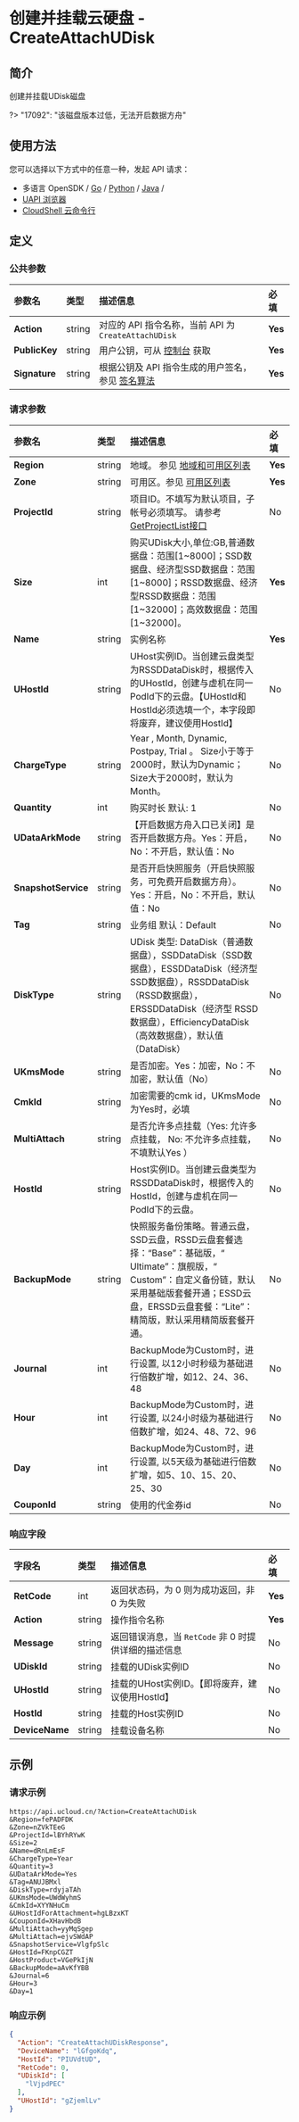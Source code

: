 # 创建并挂载云硬盘 - CreateAttachUDisk

## 简介

创建并挂载UDisk磁盘

?> "17092": "该磁盘版本过低，无法开启数据方舟"




## 使用方法

您可以选择以下方式中的任意一种，发起 API 请求：
- 多语言 OpenSDK / [Go](https://github.com/ucloud/ucloud-sdk-go) / [Python](https://github.com/ucloud/ucloud-sdk-python3) / [Java](https://github.com/ucloud/ucloud-sdk-java) /
- [UAPI 浏览器](https://console.ucloud.cn/uapi/detail?id=CreateAttachUDisk)
- [CloudShell 云命令行](https://shell.ucloud.cn/)


## 定义

### 公共参数

| 参数名 | 类型 | 描述信息 | 必填 |
|:---|:---|:---|:---|
| **Action**     | string  | 对应的 API 指令名称，当前 API 为 `CreateAttachUDisk`                        | **Yes** |
| **PublicKey**  | string  | 用户公钥，可从 [控制台](https://console.ucloud.cn/uapi/apikey) 获取                                             | **Yes** |
| **Signature**  | string  | 根据公钥及 API 指令生成的用户签名，参见 [签名算法](api/summary/signature.md)  | **Yes** |

### 请求参数

| 参数名 | 类型 | 描述信息 | 必填 |
|:---|:---|:---|:---|
| **Region** | string | 地域。 参见 [地域和可用区列表](https://docs.ucloud.cn/api/summary/regionlist) |**Yes**|
| **Zone** | string | 可用区。参见 [可用区列表](https://docs.ucloud.cn/api/summary/regionlist) |**Yes**|
| **ProjectId** | string | 项目ID。不填写为默认项目，子帐号必须填写。 请参考[GetProjectList接口](https://docs.ucloud.cn/api/summary/get_project_list) |No|
| **Size** | int | 购买UDisk大小,单位:GB,普通数据盘：范围[1\~8000]；SSD数据盘、经济型SSD数据盘：范围[1\~8000]；RSSD数据盘、经济型RSSD数据盘：范围[1\~32000]；高效数据盘：范围[1\~32000]。 |**Yes**|
| **Name** | string | 实例名称 |**Yes**|
| **UHostId** | string | UHost实例ID。当创建云盘类型为RSSDDataDisk时，根据传入的UHostId，创建与虚机在同一PodId下的云盘。【UHostId和HostId必须选填一个，本字段即将废弃，建议使用HostId】 |No|
| **ChargeType** | string | Year , Month, Dynamic, Postpay, Trial 。 Size小于等于2000时，默认为Dynamic；Size大于2000时，默认为Month。 |No|
| **Quantity** | int | 购买时长 默认: 1 |No|
| **UDataArkMode** | string | 【开启数据方舟入口已关闭】是否开启数据方舟。Yes：开启，No：不开启，默认值：No |No|
| **SnapshotService** | string | 是否开启快照服务（开启快照服务，可免费开启数据方舟）。Yes：开启，No：不开启，默认值：No |No|
| **Tag** | string | 业务组 默认：Default |No|
| **DiskType** | string | UDisk 类型: DataDisk（普通数据盘），SSDDataDisk（SSD数据盘），ESSDDataDisk（经济型SSD数据盘），RSSDDataDisk（RSSD数据盘），ERSSDDataDisk（经济型 RSSD数据盘），EfficiencyDataDisk（高效数据盘），默认值（DataDisk） |No|
| **UKmsMode** | string | 是否加密。Yes：加密，No：不加密，默认值（No） |No|
| **CmkId** | string | 加密需要的cmk id，UKmsMode为Yes时，必填 |No|
| **MultiAttach** | string | 是否允许多点挂载（Yes: 允许多点挂载， No: 不允许多点挂载， 不填默认Yes ） |No|
| **HostId** | string | Host实例ID。当创建云盘类型为RSSDDataDisk时，根据传入的HostId，创建与虚机在同一PodId下的云盘。 |No|
| **BackupMode** | string | 快照服务备份策略。普通云盘，SSD云盘，RSSD云盘套餐选择：“Base”：基础版，“ Ultimate”：旗舰版，“ Custom”：自定义备份链，默认采用基础版套餐开通；ESSD云盘，ERSSD云盘套餐：“Lite”：精简版，默认采用精简版套餐开通。 |No|
| **Journal** | int | BackupMode为Custom时，进行设置, 以12小时秒级为基础进行倍数扩增，如12、24、36、48 |No|
| **Hour** | int | BackupMode为Custom时，进行设置, 以24小时级为基础进行倍数扩增，如24、48、72、96 |No|
| **Day** | int | BackupMode为Custom时，进行设置, 以5天级为基础进行倍数扩增，如5、10、15、20、25、30 |No|
| **CouponId** | string | 使用的代金券id |No|

### 响应字段

| 字段名 | 类型 | 描述信息 | 必填 |
|:---|:---|:---|:---|
| **RetCode** | int | 返回状态码，为 0 则为成功返回，非 0 为失败 |**Yes**|
| **Action** | string | 操作指令名称 |**Yes**|
| **Message** | string | 返回错误消息，当 `RetCode` 非 0 时提供详细的描述信息 |No|
| **UDiskId** | string | 挂载的UDisk实例ID |No|
| **UHostId** | string | 挂载的UHost实例ID。【即将废弃，建议使用HostId】 |No|
| **HostId** | string | 挂载的Host实例ID |No|
| **DeviceName** | string | 挂载设备名称 |No|




## 示例

### 请求示例
    
```
https://api.ucloud.cn/?Action=CreateAttachUDisk
&Region=fePADFDK
&Zone=nZVkTEeG
&ProjectId=lBYhRYwK
&Size=2
&Name=dRnLmEsF
&ChargeType=Year
&Quantity=3
&UDataArkMode=Yes
&Tag=ANUJBMxl
&DiskType=rdyjaTAh
&UKmsMode=UWdWyhmS
&CmkId=XYYNHuCm
&UHostIdForAttachment=hgLBzxKT
&CouponId=XHavHbdB
&MultiAttach=yyMqSgep
&MultiAttach=ejvSWdAP
&SnapshotService=VlgfpSlc
&HostId=FKnpCGZT
&HostProduct=VGePkIjN
&BackupMode=aAvKfYBB
&Journal=6
&Hour=3
&Day=1
```

### 响应示例
    
```json
{
  "Action": "CreateAttachUDiskResponse",
  "DeviceName": "lGfgoKdq",
  "HostId": "PIUVdtUD",
  "RetCode": 0,
  "UDiskId": [
    "lVjpdPEC"
  ],
  "UHostId": "gZjemlLv"
}
```





